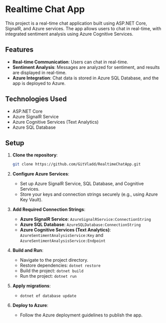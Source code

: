 # Realtime Chat App

This project is a real-time chat application built using ASP.NET Core, SignalR, and Azure services. The app allows users to chat in real-time, with integrated sentiment analysis using Azure Cognitive Services.

## Features

- **Real-time Communication**: Users can chat in real-time.
- **Sentiment Analysis**: Messages are analyzed for sentiment, and results are displayed in real-time.
- **Azure Integration**: Chat data is stored in Azure SQL Database, and the app is deployed to Azure.

## Technologies Used

- ASP.NET Core
- Azure SignalR Service
- Azure Cognitive Services (Text Analytics)
- Azure SQL Database

## Setup

1. **Clone the repository**:
   ```bash
   git clone https://github.com/GitVladd/RealtimeChatApp.git
   ```
2. **Configure Azure Services**:
   - Set up Azure SignalR Service, SQL Database, and Cognitive Services.
   - Store your keys and connection strings securely (e.g., using Azure Key Vault).

3. **Add Required Connection Strings**:
   - **Azure SignalR Service**: `AzureSignalRService:ConnectionString`
   - **Azure SQL Database**: `AzureSQLDatabase:ConnectionString`
   - **Azure Cognitive Services (Text Analytics)**: `AzureSentimentAnalysisService:Key` and `AzureSentimentAnalysisService:Endpoint`

4. **Build and Run**:
   - Navigate to the project directory.
   - Restore dependencies: `dotnet restore`
   - Build the project: `dotnet build`
   - Run the project: `dotnet run`

5. **Apply migrations**:
   - `dotnet ef database update`

6. **Deploy to Azure**:
   - Follow the Azure deployment guidelines to publish the app.

